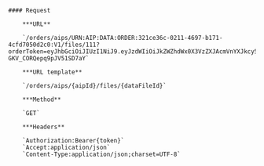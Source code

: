     #### Request

        ***URL**

        `/orders/aips/URN:AIP:DATA:ORDER:321ce36c-0211-4697-b171-4cfd7050d2c0:V1/files/111?orderToken=eyJhbGciOiJIUzI1NiJ9.eyJzdWIiOiJkZWZhdWx0X3VzZXJAcmVnYXJkcy5mciIsInJvbGUiOiJSRUdJU1RFUkVEX1VTRVIiLCJPUkRFUl9JRCI6IjE4IiwiZXhwIjoxNTg5NjMwNjcyLCJ0ZW5hbnQiOiJvcmRlcjEiLCJlbWFpbCI6ImRlZmF1bHRfdXNlckByZWdhcmRzLmZyIn0.F0HaSgjFdTx91WJNVaWq-GKV_CORQepq9pJV51SD7aY`

        ***URL template**

        `/orders/aips/{aipId}/files/{dataFileId}`

        ***Method**

        `GET`

        ***Headers**

        `Authorization:Bearer{token}`
        `Accept:application/json`
        `Content-Type:application/json;charset=UTF-8`
